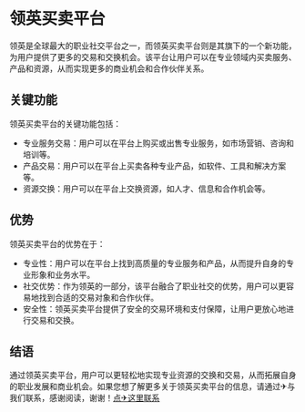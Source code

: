 # 领英买卖平台

领英是全球最大的职业社交平台之一，而领英买卖平台则是其旗下的一个新功能，为用户提供了更多的交易和交换机会。该平台让用户可以在专业领域内买卖服务、产品和资源，从而实现更多的商业机会和合作伙伴关系。

## 关键功能

领英买卖平台的关键功能包括：
- 专业服务交易：用户可以在平台上购买或出售专业服务，如市场营销、咨询和培训等。
- 产品交易：用户可以在平台上买卖各种专业产品，如软件、工具和解决方案等。
- 资源交换：用户可以在平台上交换资源，如人才、信息和合作机会等。

## 优势

领英买卖平台的优势在于：
- 专业性：用户可以在平台上找到高质量的专业服务和产品，从而提升自身的专业形象和业务水平。
- 社交优势：作为领英的一部分，该平台融合了职业社交的优势，用户可以更容易地找到合适的交易对象和合作伙伴。
- 安全性：领英买卖平台提供了安全的交易环境和支付保障，让用户更放心地进行交易和交换。

## 结语

通过领英买卖平台，用户可以更轻松地实现专业资源的交换和交易，从而拓展自身的职业发展和商业机会。如果您想了解更多关于领英买卖平台的信息，请通过✈与我们联系，感谢阅读，谢谢！[点✈这里联系](https://abc.k02.cc)